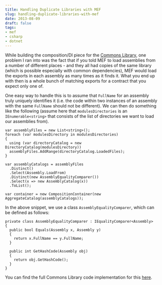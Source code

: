 ```yaml
---
title: Handling Duplicate Libraries with MEF
slug: handling-duplicate-libraries-with-mef
date: 2013-08-09
draft: false
tags:
- mef
- csharp
- dotnet
---
```

While building the composition/DI piece for the [Commons Library](http://aashishkoirala.github.io/commons/), one problem I ran into was the fact that if you told MEF to load assemblies from a number of different places - and they all had copies of the same library (which is possible especially with common dependencies), MEF would load the exports in each assembly as many times as it finds it. What you end up with then is a whole bunch of matching exports for a contract that you expect only one of.

One easy way to handle this is to assume that `FullName` for an assembly truly uniquely identifies it (i.e. the code within two instances of an assembly with the same `FullName` should not be different). We can then do something like the following (assume here that `modulesDirectories` is an `IEnumerable<string>` that consists of the list of directories we want to load our assemblies from).

	var assemblyFiles = new List<string>();
	foreach (var modulesDirectory in modulesDirectories)
	{
	  using (var directoryCatalog = new DirectoryCatalog(modulesDirectory))
	  assemblyFiles.AddRange(directoryCatalog.LoadedFiles);
	}
	 
	var assemblyCatalogs = assemblyFiles
	  .Distinct()
	  .Select(Assembly.LoadFrom)
	  .Distinct(new AssemblyEqualityComparer())
	  .Select(x => new AssemblyCatalog(x))
	  .ToList();
	 
	var container = new CompositionContainer(new AggregateCatalog(assemblyCatalogs));

In the above snippet, we use a class `AssemblyEqualityComparer`, which can be defined as follows:

	private class AssemblyEqualityComparer : IEqualityComparer<Assembly>
	{
	  public bool Equals(Assembly x, Assembly y)
	  {
	    return x.FullName == y.FullName;
	  }
	  
	  public int GetHashCode(Assembly obj)
	  {
	    return obj.GetHashCode();
	  }
	}

You can find the full Commons Library code implementation for this [here](https://github.com/aashishkoirala/commons/blob/master/src/AK.Commons/Providers/Composition/Composer.cs).

